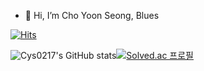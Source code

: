 - 👋 Hi, I’m Cho Yoon Seong, Blues

[![Hits](https://hits.seeyoufarm.com/api/count/incr/badge.svg?url=https%3A%2F%2Fgithub.com%2Fcys0217&count_bg=%2379C83D&title_bg=%23555555&icon=&icon_color=%23E7E7E7&title=hits&edge_flat=false)](https://hits.seeyoufarm.com)

![Cys0217's GitHub stats](https://github-readme-stats.vercel.app/api?username=chongal0217&show_icons=true&theme=tokyonight)[![Solved.ac 프로필](http://mazassumnida.wtf/api/v2/generate_badge?boj=chongal0217)](https://solved.ac/chongal0217)

<!---
chongal0217/chongal0217 is a ✨ special ✨ repository because its `README.md` (this file) appears on your GitHub profile.
You can click the Preview link to take a look at your changes.
--->
